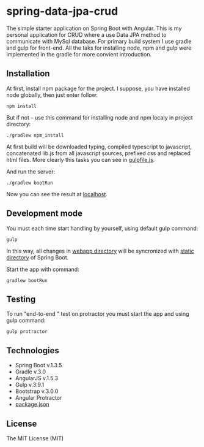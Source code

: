 # spring-data-jpa-crud
The simple starter application on Spring Boot with Angular. This is my personal application for CRUD where a use Data JPA method to communicate with MySql database. For primary build system I use gradle and gulp for front-end. All the taks for installing node, npm and gulp were implemented in the gradle for more convient introduction.

## Installation

At first, install npm package for the project. I suppose, you have installed node globally, then just enter follow:

```
npm install
```

But if not – use this command for installing node and npm localy in project directory:

```
./gradlew npm_install
```

At first build will be downloaded typing, compiled typescript to javascript, concatenated lib.js from all javascript sources, prefixed css and replaced html files. More clearly this tasks you can see in [gulpfile.js](gulpfile.js).

And run the server:

```
./gradlew bootRun
```

Now you can see the result at [localhost](http://localhost:8080/).

## Development mode

You must each time start handling by yourself, using default gulp command:

```
gulp
```

In this way, all changes in [webapp directory](/src/main/webapp/) will be syncronized with [static directory](/src/main/resources/static/) of Spring Boot.

Start the app with command:

```
gradlew bootRun
```

## Testing

To run "end-to-end " test on protractor you must start the app and using gulp command:

```
gulp protractor
```

## Technologies

- Spring Boot v.1.3.5
- Gradle v.3.0
- AngularJS v.1.5.3
- Gulp v.3.9.1
- Bootstrap v.3.0.0
- Angular Protractor
- [package.json](package.json)

## License
The MIT License (MIT)
